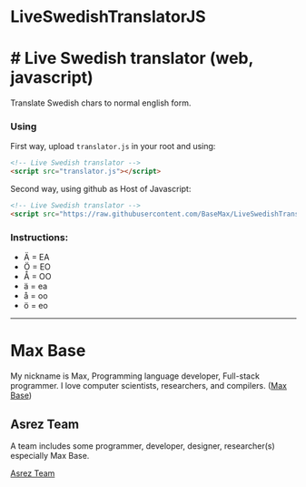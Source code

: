 # LiveSwedishTranslatorJS

# # Live Swedish translator (web, javascript)

Translate Swedish chars to normal english form.

### Using

First way, upload `translator.js` in your root and using:

```html
<!-- Live Swedish translator -->
<script src="translator.js"></script>
```


Second way, using github as Host of Javascript:

```html
<!-- Live Swedish translator -->
<script src="https://raw.githubusercontent.com/BaseMax/LiveSwedishTranslatorJS/master/translator.js"></script>
```

### Instructions:

- Ä = EA
- Ö = EO
- Å = OO
- ä = ea
- å = oo
- ö = eo

---------

# Max Base

My nickname is Max, Programming language developer, Full-stack programmer. I love computer scientists, researchers, and compilers. ([Max Base](https://maxbase.org/))

## Asrez Team

A team includes some programmer, developer, designer, researcher(s) especially Max Base.

[Asrez Team](https://www.asrez.com/)
